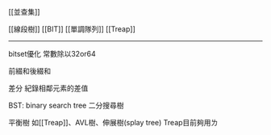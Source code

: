 
[[並查集]]

[[線段樹]]
[[BIT]]
[[單調隊列]]
[[Treap]]

---

bitset優化
常數除以32or64

前綴和後綴和

差分
紀錄相鄰元素的差值

BST: binary search tree 二分搜尋樹

平衡樹 如[[Treap]]、AVL樹、伸展樹(splay tree)
Treap目前夠用ㄌ